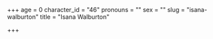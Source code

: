+++
age = 0
character_id = "46"
pronouns = ""
sex = ""
slug = "isana-walburton"
title = "Isana Walburton"

+++


